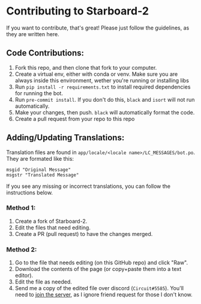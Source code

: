# Contributing to Starboard-2

If you want to contribute, that's great! Please just follow the guidelines, as they are written here.

## Code Contributions:
1. Fork this repo, and then clone that fork to your computer.
2. Create a virtual env, either with conda or venv. Make sure you are always inside this environment, wether you're running or installing libs
3. Run `pip install -r requirements.txt` to install required dependencies for running the bot.
4. Run `pre-commit install`. If you don't do this, `black` and `isort` will not run automatically.
5. Make your changes, then push. `black` will automatically format the code.
6. Create a pull request from your repo to this repo

## Adding/Updating Translations:
Translation files are found in `app/locale/<locale name>/LC_MESSAGES/bot.po`. They are formated like this:
```
msgid "Original Message"
msgstr "Translated Message"
```

If you see any missing or incorrect translations, you can follow the instructions below.

### Method 1:
1. Create a fork of Starboard-2.
2. Edit the files that need editing.
3. Create a PR (pull request) to have the changes merged.

### Method 2:
1. Go to the file that needs editing (on this GitHub repo) and click "Raw".
2. Download the contents of the page (or copy+paste them into a text editor).
3. Edit the file as needed.
4. Send me a copy of the edited file over discord (`Circuit#5585`). You'll need to [join the server](https://discord.gg/3gK8mSA), as I ignore friend request for those I don't know.
